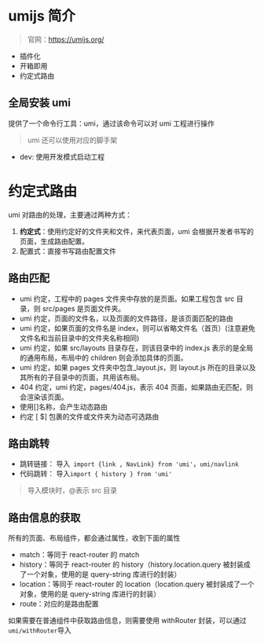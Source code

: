 # umijs 简介

> 官网：https://umijs.org/

-   插件化
-   开箱即用
-   约定式路由

## 全局安装 umi

提供了一个命令行工具：umi，通过该命令可以对 umi 工程进行操作

> umi 还可以使用对应的脚手架

-   dev: 使用开发模式启动工程

# 约定式路由

umi 对路由的处理，主要通过两种方式：

1. **约定式**：使用约定好的文件夹和文件，来代表页面，umi 会根据开发者书写的页面，生成路由配置。
2. 配置式：直接书写路由配置文件

## 路由匹配

-   umi 约定，工程中的 pages 文件夹中存放的是页面。如果工程包含 src 目录，则 src/pages 是页面文件夹。
-   umi 约定，页面的文件名，以及页面的文件路径，是该页面匹配的路由
-   umi 约定，如果页面的文件名是 index，则可以省略文件名（首页）(注意避免文件名和当前目录中的文件夹名称相同)
-   umi 约定，如果 src/layouts 目录存在，则该目录中的 index.js 表示的是全局的通用布局，布局中的 children 则会添加具体的页面。
-   umi 约定，如果 pages 文件夹中包含\_layout.js，则 layout.js 所在的目录以及其所有的子目录中的页面，共用该布局。
-   404 约定，umi 约定，pages/404.js，表示 404 页面，如果路由无匹配，则会渲染该页面。
-   使用[]名称，会产生动态路由
-   约定 [ $] 包裹的文件或文件夹为动态可选路由

## 路由跳转

-   跳转链接： 导入` import {link , NavLink} from 'umi'`，`umi/navlink`
-   代码跳转： 导入`import { history } from 'umi'`

> 导入模块时，@表示 src 目录

## 路由信息的获取

所有的页面、布局组件，都会通过属性，收到下面的属性

-   match：等同于 react-router 的 match
-   history：等同于 react-router 的 history（history.location.query 被封装成了一个对象，使用的是 query-string 库进行的封装）
-   location：等同于 react-router 的 location（location.query 被封装成了一个对象，使用的是 query-string 库进行的封装）
-   route：对应的是路由配置

如果需要在普通组件中获取路由信息，则需要使用 withRouter 封装，可以通过`umi/withRouter`导入
